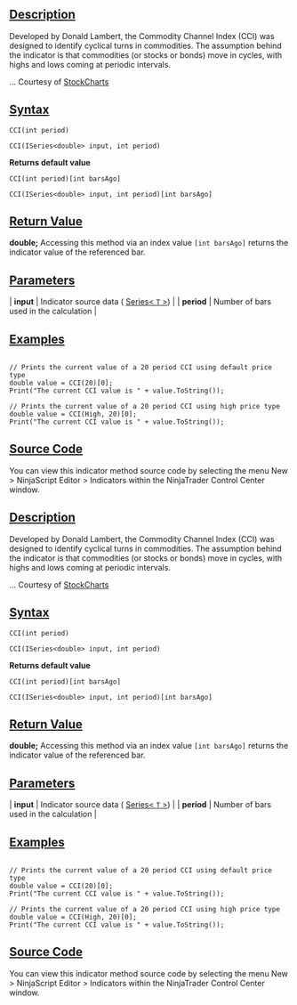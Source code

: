 ## [Description](https://developer.ninjatrader.com/docs/desktop/commodity_channel_index_cci\#description)

Developed by Donald Lambert, the Commodity Channel Index (CCI) was designed to identify cyclical turns in commodities. The assumption behind the indicator is that commodities (or stocks or bonds) move in cycles, with highs and lows coming at periodic intervals.

... Courtesy of [StockCharts](http://stockcharts.com/education/IndicatorAnalysis/indic_CCI.html)

## [Syntax](https://developer.ninjatrader.com/docs/desktop/commodity_channel_index_cci\#syntax)

`CCI(int period)`

`CCI(ISeries<double> input, int period)`

**Returns default value**

`CCI(int period)[int barsAgo]`

`CCI(ISeries<double> input, int period)[int barsAgo]`

## [Return Value](https://developer.ninjatrader.com/docs/desktop/commodity_channel_index_cci\#return-value)

**double;** Accessing this method via an index value `[int barsAgo]` returns the indicator value of the referenced bar.

## [Parameters](https://developer.ninjatrader.com/docs/desktop/commodity_channel_index_cci\#parameters)

| **input** | Indicator source data ( [Series< `T` >](https://developer.ninjatrader.com/docs/desktop/seriest)) |
| **period** | Number of bars used in the calculation |

## [Examples](https://developer.ninjatrader.com/docs/desktop/commodity_channel_index_cci\#examples)

```jsx-150469391 csharp

// Prints the current value of a 20 period CCI using default price type
double value = CCI(20)[0];
Print("The current CCI value is " + value.ToString());

// Prints the current value of a 20 period CCI using high price type
double value = CCI(High, 20)[0];
Print("The current CCI value is " + value.ToString());

```

## [Source Code](https://developer.ninjatrader.com/docs/desktop/commodity_channel_index_cci\#source-code)

You can view this indicator method source code by selecting the menu New > NinjaScript Editor > Indicators within the NinjaTrader Control Center window.

## [Description](https://developer.ninjatrader.com/docs/desktop/commodity_channel_index_cci\#description)

Developed by Donald Lambert, the Commodity Channel Index (CCI) was designed to identify cyclical turns in commodities. The assumption behind the indicator is that commodities (or stocks or bonds) move in cycles, with highs and lows coming at periodic intervals.

... Courtesy of [StockCharts](http://stockcharts.com/education/IndicatorAnalysis/indic_CCI.html)

## [Syntax](https://developer.ninjatrader.com/docs/desktop/commodity_channel_index_cci\#syntax)

`CCI(int period)`

`CCI(ISeries<double> input, int period)`

**Returns default value**

`CCI(int period)[int barsAgo]`

`CCI(ISeries<double> input, int period)[int barsAgo]`

## [Return Value](https://developer.ninjatrader.com/docs/desktop/commodity_channel_index_cci\#return-value)

**double;** Accessing this method via an index value `[int barsAgo]` returns the indicator value of the referenced bar.

## [Parameters](https://developer.ninjatrader.com/docs/desktop/commodity_channel_index_cci\#parameters)

| **input** | Indicator source data ( [Series< `T` >](https://developer.ninjatrader.com/docs/desktop/seriest)) |
| **period** | Number of bars used in the calculation |

## [Examples](https://developer.ninjatrader.com/docs/desktop/commodity_channel_index_cci\#examples)

```jsx-150469391 csharp

// Prints the current value of a 20 period CCI using default price type
double value = CCI(20)[0];
Print("The current CCI value is " + value.ToString());

// Prints the current value of a 20 period CCI using high price type
double value = CCI(High, 20)[0];
Print("The current CCI value is " + value.ToString());

```

## [Source Code](https://developer.ninjatrader.com/docs/desktop/commodity_channel_index_cci\#source-code)

You can view this indicator method source code by selecting the menu New > NinjaScript Editor > Indicators within the NinjaTrader Control Center window.